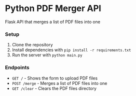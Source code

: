 # Python PDF Merger API

Flask API that merges a list of PDF files into one

### Setup

1. Clone the repository
2. Install dependencies with `pip install -r requirements.txt`
3. Run the server with `python main.py`

### Endpoints

- `GET /` - Shows the form to upload PDF files
- `POST /merge` - Merges a list of PDF files into one
- `GET /clear` - Clears the PDF files directory
